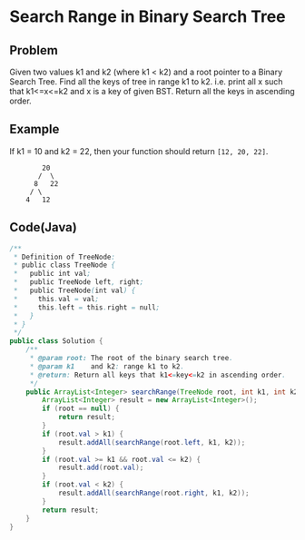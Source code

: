 # Search Range in Binary Search Tree

## Problem

Given two values k1 and k2 (where k1 < k2) and a root pointer to a Binary Search Tree. Find all the keys of tree in range k1 to k2. i.e. print all x such that k1<=x<=k2 and x is a key of given BST. Return all the keys in ascending order.

## Example

If k1 = 10 and k2 = 22, then your function should return `[12, 20, 22]`.

```
        20
       /  \
      8   22
     / \
    4   12
```

## Code(Java)

```java
/**
 * Definition of TreeNode:
 * public class TreeNode {
 *   public int val;
 *   public TreeNode left, right;
 *   public TreeNode(int val) {
 *     this.val = val;
 *     this.left = this.right = null;
 *   }
 * }
 */
public class Solution {
    /**
     * @param root: The root of the binary search tree.
     * @param k1    and k2: range k1 to k2.
     * @return: Return all keys that k1<=key<=k2 in ascending order.
     */
    public ArrayList<Integer> searchRange(TreeNode root, int k1, int k2) {
        ArrayList<Integer> result = new ArrayList<Integer>();
        if (root == null) {
            return result;
        }
        if (root.val > k1) {
            result.addAll(searchRange(root.left, k1, k2));
        }
        if (root.val >= k1 && root.val <= k2) {
            result.add(root.val);
        }
        if (root.val < k2) {
            result.addAll(searchRange(root.right, k1, k2));
        }
        return result;
    }
}
```

